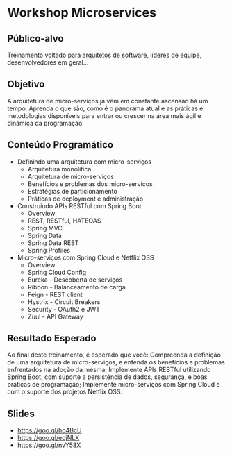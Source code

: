 # Workshop Microservices

## Público-alvo
Treinamento voltado para arquitetos de software, líderes de equipe, desenvolvedores em geral...

## Objetivo
A arquitetura de micro-serviços já vêm em constante ascensão há um tempo. Aprenda o que são, como é o panorama atual e as práticas e metodologias disponíveis para entrar ou crescer na área mais ágil e dinâmica da programação.

## Conteúdo Programático

- Definindo uma arquitetura com micro-serviços
  - Arquitetura monolítica
  - Arquitetura de micro-serviços
  - Benefícios e problemas dos micro-serviços
  - Estratégias de particionamento
  - Práticas de deployment e administração
- Construindo APIs RESTful com Spring Boot
  - Overview
  - REST, RESTful, HATEOAS
  - Spring MVC
  - Spring Data
  - Spring Data REST
  - Spring Profiles
- Micro-serviços com Spring Cloud e Netflix OSS
  - Overview
  - Spring Cloud Config
  - Eureka - Descoberta de serviços
  - Ribbon - Balanceamento de carga
  - Feign - REST client
  - Hystrix - Circuit Breakers
  - Security - OAuth2 e JWT
  - Zuul - API Gateway


## Resultado Esperado
Ao final deste treinamento, é esperado que você:
Compreenda a definição de uma arquitetura de micro-serviços, e entenda os benefícios e problemas enfrentados na adoção da mesma;
Implemente APIs RESTful utilizando Spring Boot, com suporte a persistência de dados, segurança, e boas práticas de programação;
Implemente micro-serviços com Spring Cloud e com o suporte dos projetos Netflix OSS.

## Slides
- https://goo.gl/ho4BcU
- https://goo.gl/edjNLX
- https://goo.gl/nvY58X